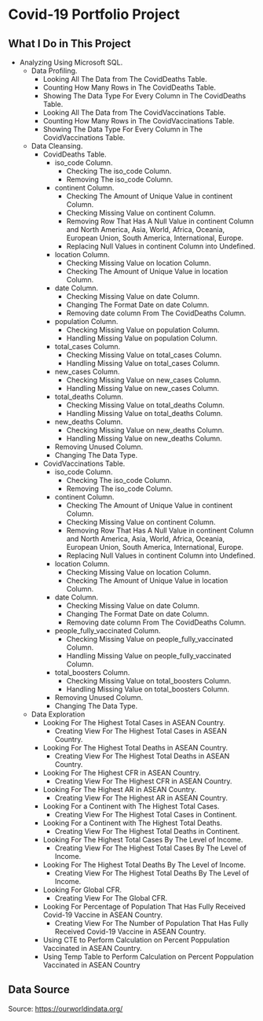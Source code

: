 # Covid-19 Portfolio Project

## What I Do in This Project

- Analyzing Using Microsoft SQL.
	- Data Profiling.
		- Looking All The Data from The CovidDeaths Table.
		- Counting How Many Rows in The CovidDeaths Table.
		- Showing The Data Type For Every Column in The CovidDeaths Table.
		- Looking All The Data from The CovidVaccinations Table.
		- Counting How Many Rows in The CovidVaccinations Table.
		- Showing The Data Type For Every Column in The CovidVaccinations Table.
	- Data Cleansing.
		- CovidDeaths Table.
			- iso_code Column.
				- Checking The iso_code Column.
				- Removing The iso_code Column.
			- continent Column.
				- Checking The Amount of Unique Value in continent Column.
				- Checking Missing Value on continent Column.
				- Removing Row That Has A Null Value in continent Column and North America, Asia, World, 
Africa, Oceania, European Union, South America, International, Europe.
				- Replacing Null Values in continent Column into Undefined.
			- location Column.
				- Checking Missing Value on location Column.
				- Checking The Amount of Unique Value in location Column.
			- date Column.
				- Checking Missing Value on date Column.
				- Changing The Format Date on date Column.
				- Removing date column From The CovidDeaths Column.
			- population Column.
				- Checking Missing Value on population Column.
				- Handling Missing Value on population Column.
			- total_cases Column.
				- Checking Missing Value on total_cases Column.
				- Handling Missing Value on total_cases Column.
			- new_cases Column.
				- Checking Missing Value on new_cases Column.
				- Handling Missing Value on new_cases Column.
			- total_deaths Column.
				- Checking Missing Value on total_deaths Column.
				- Handling Missing Value on total_deaths Column.
			- new_deaths Column.
				- Checking Missing Value on new_deaths Column.
				- Handling Missing Value on new_deaths Column.
			- Removing Unused Column.
			- Changing The Data Type.
		- CovidVaccinations Table.
			- iso_code Column.
				- Checking The iso_code Column.
				- Removing The iso_code Column.
			- continent Column.
				- Checking The Amount of Unique Value in continent Column.
				- Checking Missing Value on continent Column.
				- Removing Row That Has A Null Value in continent Column and North America, Asia, World, 
Africa, Oceania, European Union, South America, International, Europe.
				- Replacing Null Values in continent Column into Undefined.
			- location Column.
				- Checking Missing Value on location Column.
				- Checking The Amount of Unique Value in location Column.
			- date Column.
				- Checking Missing Value on date Column.
				- Changing The Format Date on date Column.
				- Removing date column From The CovidDeaths Column.
			- people_fully_vaccinated Column.
				- Checking Missing Value on people_fully_vaccinated Column.
				- Handling Missing Value on people_fully_vaccinated Column.
			- total_boosters Column.
				- Checking Missing Value on total_boosters Column.
				- Handling Missing Value on total_boosters Column.
			- Removing Unused Column.
			- Changing The Data Type.
	- Data Exploration
		- Looking For The Highest Total Cases in ASEAN Country.
			- Creating View For The Highest Total Cases in ASEAN Country.
		- Looking For The Highest Total Deaths in ASEAN Country.
			- Creating View For The Highest Total Deaths in ASEAN Country.
		- Looking For The Highest CFR in ASEAN Country.
			- Creating View For The Highest CFR in ASEAN Country.
		- Looking For The Highest AR in ASEAN Country.
			- Creating View For The Highest AR in ASEAN Country.
		- Looking For a Continent with The Highest Total Cases.
			- Creating View For The Highest Total Cases in Continent.
		- Looking For a Continent with The Highest Total Deaths.
			- Creating View For The Highest Total Deaths in Continent.
		- Looking For The Highest Total Cases By The Level of Income.
			- Creating View For The Highest Total Cases By The Level of Income.
		- Looking For The Highest Total Deaths By The Level of Income.
			- Creating View For The Highest Total Deaths By The Level of Income.
		- Looking For Global CFR.
			- Creating View For The Global CFR.
		- Looking For Percentage of Population That Has Fully Received Covid-19 Vaccine in ASEAN Country.
			- Creating View For The Number of Population That Has Fully Received Covid-19 Vaccine in ASEAN Country.
		- Using CTE to Perform Calculation on Percent Poppulation Vaccinated in ASEAN Country.
		- Using Temp Table to Perform Calculation on Percent Poppulation Vaccinated in ASEAN Country

## Data Source
Source: https://ourworldindata.org/
